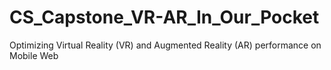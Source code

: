 # CS_Capstone_VR-AR_In_Our_Pocket
Optimizing Virtual Reality (VR) and Augmented Reality (AR) performance on Mobile Web
